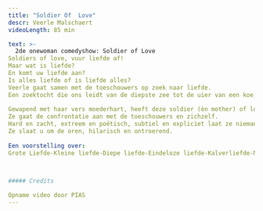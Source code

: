 ```yaml
---
title: "Soldier Of  Love"
descr: Veerle Malschaert
videoLength: 85 min

text: >-
  2de onewoman comedyshow: Soldier of Love  
Soldiers of love, vuur liefde af!  
Maar wat is liefde?  
En komt uw liefde aan?  
Is alles liefde of is liefde alles?  
Veerle gaat samen met de toeschouwers op zoek naar liefde.  
Een zoektocht die ons leidt van de diepste zee tot de uier van een koe, van de kraamafdeling tot het bejaardenhuis.  
  
Gewapend met haar vers moederhart, heeft deze soldier (èn mother) of love, misschien wel de oplossing voor ùw wereldvrede.  
Ze gaat de confrontatie aan met de toeschouwers en zichzelf.  
Hard en zacht, extreem en poëtisch, subtiel en expliciet laat ze niemand onberoerd.  
Ze slaat u om de oren, hilarisch en ontroerend.  
  
Een voorstelling over:  
Grote Liefde-Kleine liefde-Diepe liefde-Eindeloze liefde-Kalverliefde-Nieuwe liefde-Oude liefde-Bejaarde liefde-Naastenliefde-Eigenliefde-ware liefde en Moederliefde

‍

##### Credits

Opname video door PIAS
---
```


